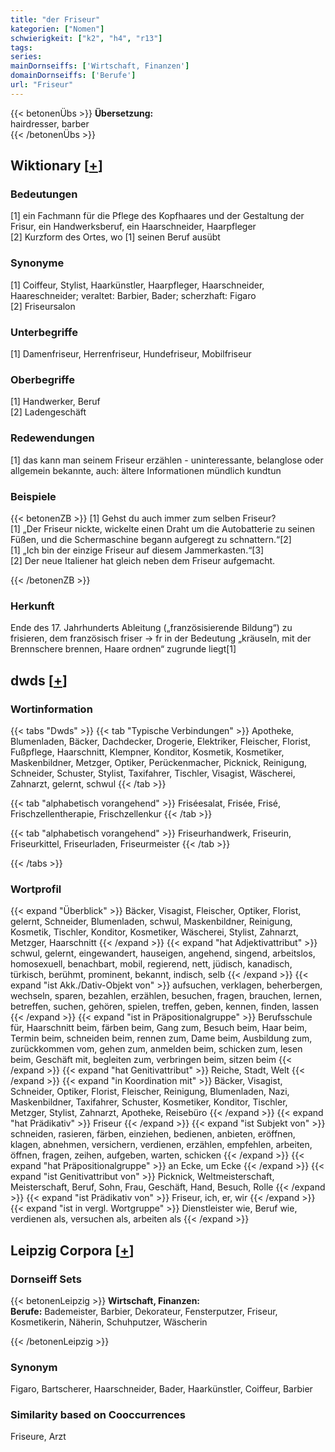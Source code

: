 ```yaml
---
title: "der Friseur"
kategorien: ["Nomen"]
schwierigkeit: ["k2", "h4", "r13"]
tags:
series:
mainDornseiffs: ['Wirtschaft, Finanzen']
domainDornseiffs: ['Berufe']
url: "Friseur"
---
```


{{< betonenÜbs >}}
**Übersetzung:**  
hairdresser, barber  
{{< /betonenÜbs >}}

## Wiktionary [[+](https://de.wiktionary.org/wiki/Friseur)]

### Bedeutungen
[1] ein Fachmann für die Pflege des Kopfhaares und der Gestaltung der Frisur, ein Handwerksberuf, ein Haarschneider, Haarpfleger  
[2] Kurzform des Ortes, wo [1] seinen Beruf ausübt  

### Synonyme
[1] Coiffeur, Stylist, Haarkünstler, Haarpfleger, Haarschneider, Haareschneider; veraltet: Barbier, Bader; scherzhaft: Figaro  
[2] Friseursalon  

### Unterbegriffe
[1] Damenfriseur, Herrenfriseur, Hundefriseur, Mobilfriseur  

### Oberbegriffe
[1] Handwerker, Beruf  
[2] Ladengeschäft  

### Redewendungen
[1] das kann man seinem Friseur erzählen - uninteressante, belanglose oder allgemein bekannte, auch: ältere Informationen mündlich kundtun  

### Beispiele
{{< betonenZB >}}
[1] Gehst du auch immer zum selben Friseur?  
[1] „Der Friseur nickte, wickelte einen Draht um die Autobatterie zu seinen Füßen, und die Schermaschine begann aufgeregt zu schnattern.“[2]  
[1] „Ich bin der einzige Friseur auf diesem Jammerkasten.“[3]  
[2] Der neue Italiener hat gleich neben dem Friseur aufgemacht.  

{{< /betonenZB >}}
### Herkunft
Ende des 17. Jahrhunderts Ableitung („französisierende Bildung“) zu frisieren, dem französisch friser → fr in der Bedeutung „kräuseln, mit der Brennschere brennen, Haare ordnen“ zugrunde liegt[1]  



## dwds [[+](https://www.dwds.de/wb/Friseur)]

### Wortinformation
{{< tabs "Dwds" >}}
{{< tab "Typische Verbindungen" >}}
Apotheke, Blumenladen, Bäcker, Dachdecker, Drogerie, Elektriker, Fleischer, Florist, Fußpflege, Haarschnitt, Klempner, Konditor, Kosmetik, Kosmetiker, Maskenbildner, Metzger, Optiker, Perückenmacher, Picknick, Reinigung, Schneider, Schuster, Stylist, Taxifahrer, Tischler, Visagist, Wäscherei, Zahnarzt, gelernt, schwul
{{< /tab >}}

{{< tab "alphabetisch vorangehend" >}}
Friséesalat, Frisée, Frisé, Frischzellentherapie, Frischzellenkur
{{< /tab >}}

{{< tab "alphabetisch vorangehend" >}}
Friseurhandwerk, Friseurin, Friseurkittel, Friseurladen, Friseurmeister
{{< /tab >}}

{{< /tabs >}}

### Wortprofil
{{< expand "Überblick" >}} Bäcker, Visagist, Fleischer, Optiker, Florist, gelernt, Schneider, Blumenladen, schwul, Maskenbildner, Reinigung, Kosmetik, Tischler, Konditor, Kosmetiker, Wäscherei, Stylist, Zahnarzt, Metzger, Haarschnitt {{< /expand >}}
{{< expand "hat Adjektivattribut" >}} schwul, gelernt, eingewandert, hauseigen, angehend, singend, arbeitslos, homosexuell, benachbart, mobil, regierend, nett, jüdisch, kanadisch, türkisch, berühmt, prominent, bekannt, indisch, selb {{< /expand >}}
{{< expand "ist Akk./Dativ-Objekt von" >}} aufsuchen, verklagen, beherbergen, wechseln, sparen, bezahlen, erzählen, besuchen, fragen, brauchen, lernen, betreffen, suchen, gehören, spielen, treffen, geben, kennen, finden, lassen {{< /expand >}}
{{< expand "ist in Präpositionalgruppe" >}} Berufsschule für, Haarschnitt beim, färben beim, Gang zum, Besuch beim, Haar beim, Termin beim, schneiden beim, rennen zum, Dame beim, Ausbildung zum, zurückkommen vom, gehen zum, anmelden beim, schicken zum, lesen beim, Geschäft mit, begleiten zum, verbringen beim, sitzen beim {{< /expand >}}
{{< expand "hat Genitivattribut" >}} Reiche, Stadt, Welt {{< /expand >}}
{{< expand "in Koordination mit" >}} Bäcker, Visagist, Schneider, Optiker, Florist, Fleischer, Reinigung, Blumenladen, Nazi, Maskenbildner, Taxifahrer, Schuster, Kosmetiker, Konditor, Tischler, Metzger, Stylist, Zahnarzt, Apotheke, Reisebüro {{< /expand >}}
{{< expand "hat Prädikativ" >}} Friseur {{< /expand >}}
{{< expand "ist Subjekt von" >}} schneiden, rasieren, färben, einziehen, bedienen, anbieten, eröffnen, klagen, abnehmen, versichern, verdienen, erzählen, empfehlen, arbeiten, öffnen, fragen, zeihen, aufgeben, warten, schicken {{< /expand >}}
{{< expand "hat Präpositionalgruppe" >}} an Ecke, um Ecke {{< /expand >}}
{{< expand "ist Genitivattribut von" >}} Picknick, Weltmeisterschaft, Meisterschaft, Beruf, Sohn, Frau, Geschäft, Hand, Besuch, Rolle {{< /expand >}}
{{< expand "ist Prädikativ von" >}} Friseur, ich, er, wir {{< /expand >}}
{{< expand "ist in vergl. Wortgruppe" >}} Dienstleister wie, Beruf wie, verdienen als, versuchen als, arbeiten als {{< /expand >}}

## Leipzig Corpora [[+](https://corpora.uni-leipzig.de/en/res?word=Friseur&corpusId=deu_newscrawl-public_2018)]

### Dornseiff Sets
{{< betonenLeipzig >}}
**Wirtschaft, Finanzen:**  
**Berufe:** Bademeister, Barbier, Dekorateur, Fensterputzer, Friseur, Kosmetikerin, Näherin, Schuhputzer, Wäscherin  

{{< /betonenLeipzig >}}

### Synonym
Figaro, Bartscherer, Haarschneider, Bader, Haarkünstler, Coiffeur, Barbier


### Similarity based on Cooccurrences
Friseure, Arzt


